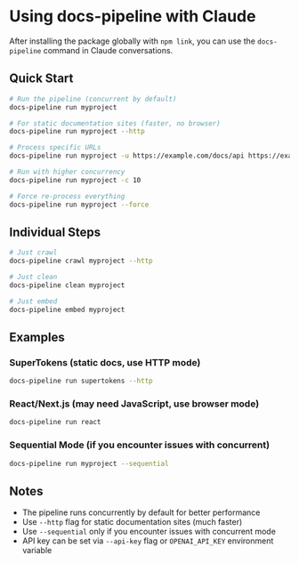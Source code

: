 # Using docs-pipeline with Claude

After installing the package globally with `npm link`, you can use the `docs-pipeline` command in Claude conversations.

## Quick Start

```bash
# Run the pipeline (concurrent by default)
docs-pipeline run myproject

# For static documentation sites (faster, no browser)
docs-pipeline run myproject --http

# Process specific URLs
docs-pipeline run myproject -u https://example.com/docs/api https://example.com/docs/guide

# Run with higher concurrency
docs-pipeline run myproject -c 10

# Force re-process everything
docs-pipeline run myproject --force
```

## Individual Steps

```bash
# Just crawl
docs-pipeline crawl myproject --http

# Just clean
docs-pipeline clean myproject

# Just embed
docs-pipeline embed myproject
```

## Examples

### SuperTokens (static docs, use HTTP mode)
```bash
docs-pipeline run supertokens --http
```

### React/Next.js (may need JavaScript, use browser mode)
```bash
docs-pipeline run react
```

### Sequential Mode (if you encounter issues with concurrent)
```bash
docs-pipeline run myproject --sequential
```

## Notes

- The pipeline runs concurrently by default for better performance
- Use `--http` flag for static documentation sites (much faster)
- Use `--sequential` only if you encounter issues with concurrent mode
- API key can be set via `--api-key` flag or `OPENAI_API_KEY` environment variable